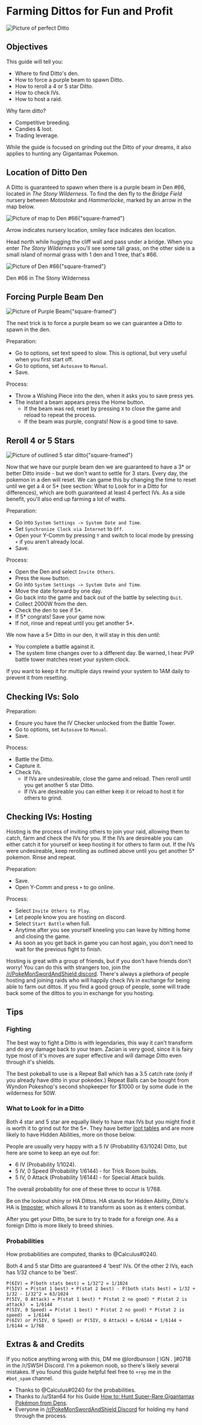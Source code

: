 # Farming Dittos for Fun and Profit

![Picture of perfect Ditto](/img/article/ditto/ditto_perfect_ivs.jpg)

## Objectives

This guide will tell you: 

- Where to find Ditto's den.
- How to force a purple beam to spawn Ditto.
- How to reroll a 4 or 5 star Ditto.
- How to check IVs.
- How to host a raid.

Why farm ditto?

- Competitive breeding.
- Candies & loot.
- Trading leverage.

While the guide is focused on grinding out the Ditto of your dreams, it also applies to hunting any Gigantamax Pokemon.

## Location of Ditto Den

A Ditto is guaranteed to spawn when there is a purple beam in Den #66, located in _The Stony Wilderness_. To find the den fly to the _Bridge Field_ nursery between _Motostoke_ and _Hammerlocke_, marked by an arrow in the map below.

![Picture of map to Den #66{"square-framed"}](/img/article/ditto/ditto_den_location_map.jpg)
<p class="subtext">Arrow indicates nursery location, smiley face indicates den location.</p>

Head north while hugging the cliff wall and pass under a bridge. When you enter _The Stony Wilderness_ you'll see some tall grass, on the other side is a small island of normal grass with 1 den and 1 tree, that's #66.

![Picture of Den #66{"square-framed"}](/img/article/ditto/ditto_den_location.jpg)
<p class="subtext">Den #66 in The Stony Wilderness</p>

## Forcing Purple Beam Den

![Picture of Purple Beam{"square-framed"}](/img/article/ditto/ditto_purple_beam.jpg)

The next trick is to force a purple beam so we can guarantee a Ditto to spawn in the den.

Preparation:
- Go to options, set text speed to slow. This is optional, but very useful when you first start off.
- Go to options, set `Autosave` to `Manual`.
- Save.

Process:
- Throw a Wishing Piece into the den, when it asks you to save press yes.
- The instant a beam appears press the Home button.
  - If the beam was red, reset by pressing `X` to close the game and reload to repeat the process.
  - If the beam was purple, congrats! Now is a good time to save.

## Reroll 4 or 5 Stars

![Picture of outlined 5 star ditto{"square-framed"}](/img/article/ditto/ditto_5_star.jpg)

Now that we have our purple beam den we are guaranteed to have a 3* or better Ditto inside - but we don't want to settle for 3 stars. Every day, the pokemon in a den will reset. We can game this by changing the time to reset until we get a 4 or 5* (see section: What to Look for in a Ditto for differences), which are both guaranteed at least 4 perfect IVs. As a side benefit, you'll also end up farming a lot of watts.

Preparation:
- Go into `System Settings -> System Date and Time`.
- Set `Synchronize Clock via Internet` to `Off`.
- Open your Y-Comm by pressing `Y` and switch to local mode by pressing `+` if you aren't already local.
- Save.

Process:
- Open the Den and select `Invite Others`.
- Press the `Home` button.
- Go into `System Settings -> System Date and Time`.
- Move the date forward by one day.
- Go back into the game and back out of the battle by selecting `Quit`.
- Collect 2000W from the den.
- Check the den to see if 5*.
- If 5* congrats! Save your game now.
- If not, rinse and repeat until you get another 5*.

We now have a 5* Ditto in our den, it will stay in this den until:
- You complete a battle against it.
- The system time changes over to a different day. Be warned, I hear PVP battle tower matches reset your system clock.

If you want to keep it for multiple days rewind your system to 1AM daily to prevent it from resetting.

## Checking IVs: Solo

Preparation:
- Ensure you have the IV Checker unlocked from the Battle Tower.
- Go to options, set `Autosave` to `Manual`.
- Save.

Process:
- Battle the Ditto.
- Capture it.
- Check IVs.
  - If IVs are undesireable, close the game and reload. Then reroll until you get another 5 star Ditto.
  - If IVs are desireable you can either keep it or reload to host it for others to grind.

## Checking IVs: Hosting

Hosting is the process of inviting others to join your raid, allowing them to catch, farm and check the IVs for you. If the IVs are desireable you can either catch it for yourself or keep hosting it for others to farm out. If the IVs were undesireable, keep rerolling as outlined above until you get another 5* pokemon. Rinse and repeat.

Preparation:
- Save.
- Open Y-Comm and press `+` to go online.

Process:
- Select `Invite Others to Play`.
- Let people know you are hosting on discord.
- Select `Start Battle` when full.
- Anytime after you see yourself kneeling you can leave by hitting home and closing the game.
- As soon as you get back in game you can host again, you don't need to wait for the previous fight to finish.

Hosting is great with a group of friends, but if you don't have friends don't worry! You can do this with strangers too, join the [/r/PokeMonSwordAndShield discord](https://discord.gg/pokemonswordshield). There's always a plethora of people hosting and joining raids who will happily check IVs in exchange for being able to farm out dittos. If you find a good group of people, some will trade back some of the dittos to you in exchange for you hosting.

## Tips

### Fighting

The best way to fight a Ditto is with legendaries, this way it can't transform and do any damage back to your team. Zacian is very good, since it is fairy type most of it's moves are super effective and will damage Ditto even through it's shields.

The best pokeball to use is a Repeat Ball which has a 3.5 catch rate (only if you already have ditto in your pokedex.) Repeat Balls can be bought from Wyndon Pokeshop's second shopkeeper for $1000 or by some dude in the wilderness for 50W.

### What to Look for in a Ditto

Both 4 star and 5 star are equally likely to have max IVs but you might find it is worth it to grind out for the 5*. They have better [loot tables](https://www.serebii.net/swordshield/maxraidbattles/den66.shtml) and are more likely to have Hidden Abilities, more on those below.

People are usually very happy with a 5 IV (Probability 63/1024) Ditto, but here are some to keep an eye out for:

- 6 IV (Probability 1/1024).
- 5 IV, 0 Speed (Probability 1/6144) - for Trick Room builds.
- 5 IV, 0 Attack (Probability 1/6144) - for Special Attack builds.

The overall probability for one of these three to occur is 1/768.

Be on the lookout shiny or HA Dittos. HA stands for Hidden Ability, Ditto's HA is [Imposter](https://bulbapedia.bulbagarden.net/wiki/Imposter_(Ability)), which allows it to transform as soon as it enters combat.

After you get your Ditto, be sure to try to trade for a foreign one. As a foreign Ditto is more likely to breed shinies.

### Probabilities

How probabilities are computed, thanks to @Calculus#0240.

Both 4 and 5 star Ditto are guaranteed 4 'best' IVs. Of the other 2 IVs, each has 1/32 chance to be 'best'.

```
P(6IV) = P(both stats best) = 1/32^2 = 1/1024
P(5IV) = P(stat 1 best) + P(stat 2 best) - P(both stats best) = 1/32 + 1/32 - 1/32^2 = 63/1024
P(5IV, 0 Attack) = P(stat 1 best) * P(stat 2 no good) * P(stat 2 is attack)  = 1/6144
P(5IV, 0 Speed) = P(stat 1 best) * P(stat 2 no good) * P(stat 2 is speed)  = 1/6144
P(6IV) or P(5IV, 0 Speed) or P(5IV, 0 Attack) = 6/6144 + 1/6144 + 1/6144 = 1/768
```

## Extras & and Credits

If you notice anything wrong with this, DM me @lordbunson [ IGN . ]#0718 in the /r/SWSH Discord. I'm a pokemon noob, so there's likely several mistakes. If you found this guide helpful feel free to `+rep` me in the `#bot_spam` channel.

- Thanks to @Calculus#0240 for the probabilities.
- Thanks to /u/Stan64 for his Guide [How to: Hunt Super-Rare Gigantamax Pokémon from Dens](https://www.reddit.com/r/pokemon/comments/dz2n3d/how_to_hunt_superrare_gigantamax_pok%C3%A9mon_from_dens/).
- Everyone in [/r/PokeMonSwordAndShield Discord](https://discord.gg/pokemonswordshield) for holding my hand through the process.

